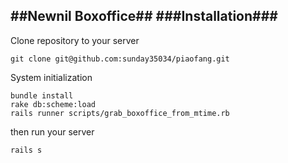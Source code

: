 ##Newnil Boxoffice##
###Installation###
----
Clone repository to your server
```
git clone git@github.com:sunday35034/piaofang.git
```
System initialization
```
bundle install
rake db:scheme:load
rails runner scripts/grab_boxoffice_from_mtime.rb
```
then run your server
```
rails s
```
